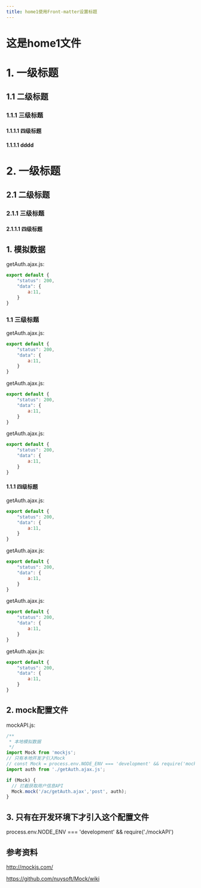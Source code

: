 ```yaml
---
title: home1使用Front-matter设置标题
---
```

# 这是home1文件

# 1. 一级标题
## 1.1 二级标题

### 1.1.1 三级标题

#### 1.1.1.1 四级标题

#### 1.1.1.1 dddd

# 2. 一级标题
## 2.1 二级标题

### 2.1.1 三级标题
#### 2.1.1.1 四级标题

## 1. 模拟数据

getAuth.ajax.js:

```javascript
export default {
    "status": 200,
    "data": {
        a:11,
    }
}
```

### 1.1 三级标题

getAuth.ajax.js:

```javascript
export default {
    "status": 200,
    "data": {
        a:11,
    }
}
```

getAuth.ajax.js:

```javascript
export default {
    "status": 200,
    "data": {
        a:11,
    }
}
```

getAuth.ajax.js:

```javascript
export default {
    "status": 200,
    "data": {
        a:11,
    }
}
```

#### 1.1.1 四级标题

getAuth.ajax.js:

```javascript
export default {
    "status": 200,
    "data": {
        a:11,
    }
}
```
getAuth.ajax.js:

```javascript
export default {
    "status": 200,
    "data": {
        a:11,
    }
}
```
getAuth.ajax.js:

```javascript
export default {
    "status": 200,
    "data": {
        a:11,
    }
}
```
getAuth.ajax.js:

```javascript
export default {
    "status": 200,
    "data": {
        a:11,
    }
}
```

## 2. mock配置文件

mockAPI.js:

```javascript
/**
 * 本地模拟数据
 */
import Mock from 'mockjs';
// 只有本地开发才引入Mock
// const Mock = process.env.NODE_ENV === 'development' && require('mockjs')
import auth from './getAuth.ajax.js';

if (Mock) {
  // 拦截获取用户信息API
  Mock.mock('/ac/getAuth.ajax','post', auth);
}
```

## 3. 只有在开发环境下才引入这个配置文件

process.env.NODE_ENV === 'development' && require('./mockAPI')







## 参考资料

http://mockjs.com/

https://github.com/nuysoft/Mock/wiki